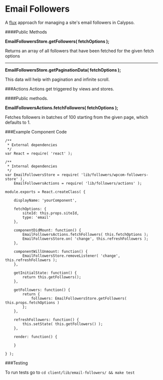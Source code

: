 Email Followers
===============

A [flux](https://facebook.github.io/flux/docs/overview.html#content) approach for managing a site's email followers in Calypso.

####Public Methods

**EmailFollowersStore.getFollowers( fetchOptions );**

Returns an array of all followers that have been fetched for the given fetch options

---

**EmailFollowersStore.getPaginationData( fetchOptions );**

This data will help with pagination and infinite scroll.

###Actions
Actions get triggered by views and stores.

####Public methods.

**EmailFollowersActions.fetchFollowers( fetchOptions );**

Fetches followers in batches of 100 starting from the given page, which defaults to 1.

###Example Component Code

```
/**
 * External dependencies
 */
var React = require( 'react' );

/**
 * Internal dependencies
 */
var EmailFollowersStore = require( 'lib/followers/wpcom-followers-store' ),
	EmailFollowersActions = require( 'lib/followers/actions' );

module.exports = React.createClass( {

	displayName: 'yourComponent',

	fetchOptions: {
	    siteId: this.props.siteId,
	    type: 'email'
	},

	componentDidMount: function() {
		EmailFollowersActions.fetchFollowers( this.fetchOptions );
		EmailFollowersStore.on( 'change', this.refreshFollowers );
	},

	componentWillUnmount: function() {
		EmailFollowersStore.removeListener( 'change', this.refreshFollowers );
	},

	getInitialState: function() {
		return this.getFollowers();
	},

	getFollowers: function() {
		return {
			followers: EmailFollowersStore.getFollowers( this.props.fetchOptions )
		};
	},

	refreshFollowers: function() {
		this.setState( this.getFollowers() );
	},

	render: function() {

	}

} );

```

###Testing

To run tests go to
```cd client/lib/email-followers/ && make test```

